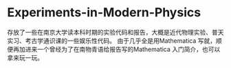 # Experiments-in-Modern-Physics

存放了一些在南京大学读本科时期的实验代码和报告，大概是近代物理实验、普天实习、考古学通识课的一些娱乐性代码。
由于几乎全是用Mathematica 写就，顺便再加进来一个曾经为了在南物青语给报告写的Mathematica 入门简介，也可以拿来玩一玩。
